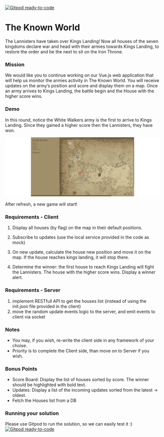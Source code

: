 [![Gitpod ready-to-code](https://img.shields.io/badge/Gitpod-ready--to--code-blue?logo=gitpod)](https://gitpod.io/#https://github.com/shaniqwa/known-world-task)

# The Known World

The Lannisters have taken over Kings Landing! Now all houses of the seven kingdoms declare war and head with their armies towards Kings Landing, to restore the order and be the next to sit on the Iron Throne.

### Mission 
We would like you to continue working on our Vue.js web application that will help us monitor the armies activity in The Known World. You will receive updates on the army’s position and score and display them on a map. Once an army arrives to Kings Landing, the battle begin and the House with the higher score wins.

### Demo
In this round, notice the White Walkers army is the first to arrive to Kings Landing.
Since they gained a higher score then the Lannisters, they have won.

![](client/public/demo.gif)

After refresh, a new game will start!

### Requirements - Client

1. Display all houses (by flag) on the map in their default positions.

2. Subscribe to updates (use the local service provided in the code as mock)

3. On new update, calculate the house new position and move it on the map. If the house reaches kings landing, it will stop there.

4. Determine the winner: the first house to reach Kings Landing will fight the Lannisters. The house with the higher score wins. Display a winner alert.

   

### Requirements - Server

1. implement RESTfull API to get the houses list (instead of using the init.json file provided in the client)
2. move the random update events logic to the server, and emit events to client via socket

### Notes

- You may, if you wish, re-write the client side in any framework of your choise.
- Priority is to complete the Client side, than move on to Server if you wish.

### Bonus Points

- Score Board: Display the list of houses sorted by score. The winner should be highlighted with bold text.
- Updates: Display a list of the incoming updates sorted from the latest -> oldest.
- Fetch the Houses list from a DB

### Running your solution
 Please use Gitpod to run the solution, so we can easily test it :)
[![Gitpod ready-to-code](https://img.shields.io/badge/Gitpod-ready--to--code-blue?logo=gitpod)](https://gitpod.io/#https://github.com/shaniqwa/known-world-task)
